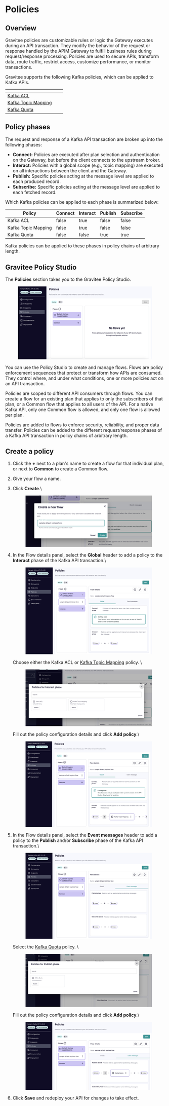 # Policies

## Overview

Gravitee policies are customizable rules or logic the Gateway executes during an API transaction. They modify the behavior of the request or response handled by the APIM Gateway to fulfill business rules during request/response processing. Policies are used to secure APIs, transform data, route traffic, restrict access, customize performance, or monitor transactions.&#x20;

Gravitee supports the following Kafka policies, which can be applied to Kafka APIs.

<table data-view="cards"><thead><tr><th></th><th></th><th></th></tr></thead><tbody><tr><td><a href="kafka-acl.md">Kafka ACL</a></td><td></td><td></td></tr><tr><td><a href="kafka-topic-mapping.md">Kafka Topic Mapping</a></td><td></td><td></td></tr><tr><td><a href="kafka-quota.md">Kafka Quota</a></td><td></td><td></td></tr></tbody></table>

## Policy phases

The request and response of a Kafka API transaction are broken up into the following phases:

* **Connect:** Policies are executed after plan selection and authentication on the Gateway, but before the client connects to the upstream broker.&#x20;
* **Interact:** Policies with a global scope (e.g., topic mapping) are executed on all interactions between the client and the Gateway.&#x20;
* **Publish:** Specific policies acting at the message level are applied to each produced record.
* **Subscribe:** Specific policies acting at the message level are applied to each fetched record.

Which Kafka policies can be applied to each phase is summarized below:

<table><thead><tr><th>Policy</th><th data-type="checkbox">Connect</th><th data-type="checkbox">Interact</th><th data-type="checkbox">Publish</th><th data-type="checkbox">Subscribe</th></tr></thead><tbody><tr><td>Kafka ACL</td><td>false</td><td>true</td><td>false</td><td>false</td></tr><tr><td>Kafka Topic Mapping</td><td>false</td><td>true</td><td>false</td><td>false</td></tr><tr><td>Kafka Quota</td><td>false</td><td>false</td><td>true</td><td>true</td></tr></tbody></table>

Kafka policies can be applied to these phases in policy chains of arbitrary length.

## Gravitee Policy Studio

The **Policies** section takes you to the Gravitee Policy Studio.&#x20;

<figure><img src="../../../../.gitbook/assets/A 11 policy 1.png" alt=""><figcaption></figcaption></figure>

You can use the Policy Studio to create and manage flows. Flows are policy enforcement sequences that protect or transform how APIs are consumed. They control where, and under what conditions, one or more policies act on an API transaction.

Policies are scoped to different API consumers through flows. You can create a flow for an existing plan that applies to only the subscribers of that plan, or a Common flow that applies to all users of the API. For a native Kafka API, only one Common flow is allowed, and only one flow is allowed per plan.

Policies are added to flows to enforce security, reliability, and proper data transfer. Policies can be added to the different request/response phases of a Kafka API transaction in policy chains of arbitrary length.

## Create a policy

1. Click the **+** next to a plan's name to create a flow for that individual plan, or next to **Common** to create a Common flow.
2. Give your flow a name.
3.  Click **Create**.\


    <figure><img src="../../../../.gitbook/assets/A 11 policy 0.png" alt=""><figcaption></figcaption></figure>
4.  In the Flow details panel, select the **Global** header to add a policy to the **Interact** phase of the Kafka API transaction.\


    <figure><img src="../../../../.gitbook/assets/A 11 policy 2.png" alt=""><figcaption></figcaption></figure>

    Choose either the Kafka ACL or [Kafka Topic Mapping](kafka-topic-mapping.md) policy. \


    <figure><img src="../../../../.gitbook/assets/A 11 policy 3.png" alt=""><figcaption></figcaption></figure>

    Fill out the policy configuration details and click **Add policy**.\


    <figure><img src="../../../../.gitbook/assets/AAA policy.png" alt=""><figcaption></figcaption></figure>
5.  &#x20;In the Flow details panel, select the **Event messages** header to add a policy to the **Publish** and/or **Subscribe** phase of the Kafka API transaction.\


    <figure><img src="../../../../.gitbook/assets/A 11 policy 4.png" alt=""><figcaption></figcaption></figure>

    Select the [Kafka Quota](kafka-quota.md) policy. \


    <figure><img src="../../../../.gitbook/assets/A 11 policy 5.png" alt=""><figcaption></figcaption></figure>

    Fill out the policy configuration details and click **Add policy**.\


    <figure><img src="../../../../.gitbook/assets/AAB policy.png" alt=""><figcaption></figcaption></figure>
6. Click **Save** and redeploy your API for changes to take effect.
